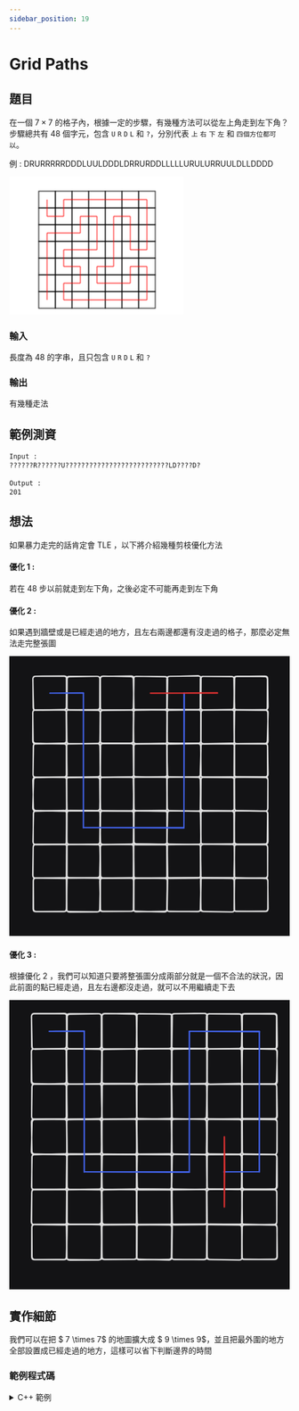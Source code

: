 ```yaml
---
sidebar_position: 19
---
```


Grid Paths
===

題目
---
在一個 $7 \times 7$ 的格子內，根據一定的步驟，有幾種方法可以從左上角走到左下角？
步驟總共有 $48$ 個字元，包含 `U` `R` `D` `L` 和 `?`，分別代表 `上` `右` `下` `左` 和 `四個方位都可以`。 

例 : DRURRRRRDDDLUULDDDLDRRURDDLLLLLURULURRUULDLLDDDD

![alt text](image-7.png)

### 輸入
長度為 48 的字串，且只包含 `U` `R` `D` `L` 和 `?`

### 輸出
有幾種走法

範例測資
---
```
Input : 
??????R??????U??????????????????????????LD????D?

Output : 
201
```

想法
---
如果暴力走完的話肯定會 TLE ，以下將介紹幾種剪枝優化方法

#### 優化 1 : 
若在 $48$ 步以前就走到左下角，之後必定不可能再走到左下角

#### 優化 2 : 
如果遇到牆壁或是已經走過的地方，且左右兩邊都還有沒走過的格子，那麼必定無法走完整張圖

![alt text](image-8.png)

#### 優化 3 :
根據優化 2 ，我們可以知道只要將整張圖分成兩部分就是一個不合法的狀況，因此前面的點已經走過，且左右邊都沒走過，就可以不用繼續走下去

![alt text](image-9.png)

實作細節
---
我們可以在把 $ 7 \times 7$ 的地圖擴大成 $ 9 \times 9$，並且把最外圍的地方全部設置成已經走過的地方，這樣可以省下判斷邊界的時間

### 範例程式碼
<details>
<summary>C++ 範例 </summary>
```cpp
#include<bits/stdc++.h>
#define int long long
using namespace std;
 
string str;
int ans = 0;
bool vis[9][9];
int dx[4] = {0, 0, 1, -1};
int dy[4] = {1, -1, 0, 0};
 
void dfs(int now,int x,int y) {
    vis[x][y] = true;
    if(x == 7 && y == 1) {
        if(now == 48) {
            ans++;
        }
        return;
    }
    if(now == 48) {
        return;
    }
    if(vis[x][y + 1] == true && vis[x][y - 1] == true && vis[x - 1][y] == false && vis[x + 1][y] == false) {
        return;
    }
    if(vis[x][y + 1] == false && vis[x][y - 1] == false && vis[x - 1][y] == true && vis[x + 1][y] == true) {
        return;
    }
    if(str[now] == 'R') {
        if(vis[x][y + 1] == false) {
            dfs(now + 1, x, y + 1);
            vis[x][y + 1] = false;
        }
    }
    else if(str[now] == 'L') {
        if(vis[x][y - 1] == false) {
            dfs(now + 1, x, y - 1);
            vis[x][y - 1] = false;
        }
    }
    else if(str[now] == 'U') {
        if(vis[x - 1][y] == false) {
            dfs(now + 1, x - 1, y);
            vis[x - 1][y] = false;
        }
    }
    else if(str[now] == 'D') {
        if(vis[x + 1][y] == false) {
            dfs(now + 1, x + 1, y);
            vis[x + 1][y] = false;
        }
    }
    else {
        for(int i=0;i<4;i++) {
            if(vis[x + dx[i]][y + dy[i]] == false)
            {
                dfs(now + 1, x + dx[i], y + dy[i]);
                vis[x + dx[i]][y + dy[i]] = false;
            }
        }
    }
}
 
signed main()
{
    cin>>str;
    memset(vis,true,sizeof(vis));
    for(int i = 1; i < 8; i++) {
        for(int j = 1; j < 8; j++) {
            vis[i][j] = false;
        }
    }
    dfs(0, 1, 1);
    cout << ans;
}
```
</details>